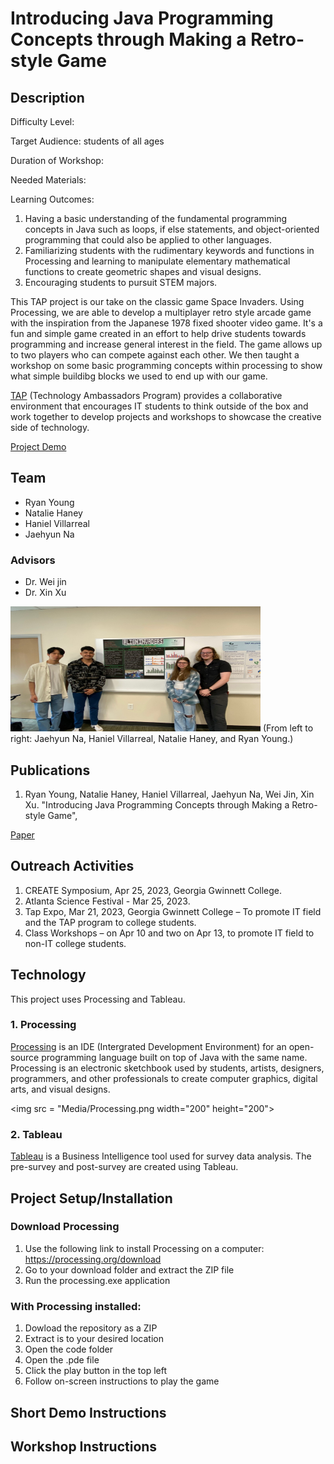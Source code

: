 
# Introducing Java Programming Concepts through Making a Retro-style Game
## Description
Difficulty Level:

Target Audience: students of all ages 

Duration of Workshop:

Needed Materials: 

Learning Outcomes: 
1. Having a basic understanding of the fundamental programming concepts in Java such as loops, if else statements, and object-oriented programming that could also be applied to other languages. 
2. Familiarizing students with the rudimentary keywords and functions in Processing and learning to manipulate elementary mathematical functions to create geometric shapes and visual designs. 
3. Encouraging students to pursuit STEM majors.

This TAP project is our take on the classic game Space Invaders. Using Processing, we are able to develop a multiplayer retro style arcade game with the inspiration from the Japanese 1978 fixed shooter video game. It's a fun and simple game created in an effort to help drive students towards programming and increase general interest in the field. The game allows up to two players who can compete against each other. 
We then taught a workshop on some basic programming concepts within processing to show what simple buildibg blocks we used to end up with our game. 

[TAP](https://ggc.edu/academics/school-of-science-and-technology/research-internships-service-learning/technology-ambassador-program) (Technology Ambassadors Program) provides a collaborative environment that encourages IT students to think outside of the box and work together to develop projects and workshops to showcase the creative side of technology. 

[Project Demo](https://github.com/TAP-GGC/AlienInvader2/assets/157164928/0c26fb85-acfd-489b-acef-29f822c3a18b)

## Team
* Ryan Young
* Natalie Haney
* Haniel Villarreal
* Jaehyun Na
  
### Advisors
* Dr. Wei jin
* Dr. Xin Xu 

<img src = "Media/Group Photo.jpg" width="400" height="200">
(From left to right: Jaehyun Na, Haniel Villarreal, Natalie Haney, and Ryan Young.) <br>

## Publications 
1. Ryan Young, Natalie Haney, Haniel Villarreal, Jaehyun Na, Wei Jin, Xin Xu. "Introducing Java Programming Concepts through Making a Retro-style Game",

[Paper](https://github.com/Pryzzm/TAPSpaceInvaders/blob/main/Tap%20Documents/Introducing%20Java%20Programming%20Concepts%20through%20Making%20a%20Retro-style%20Game.docx)

## Outreach Activities
1. CREATE Symposium, Apr 25, 2023, Georgia Gwinnett College.
2. Atlanta Science Festival - Mar 25, 2023.
3. Tap Expo, Mar 21, 2023, Georgia Gwinnett College – To promote IT field and the TAP program to college students.
4. Class Workshops – on Apr 10 and two on Apr 13, to promote IT field to non-IT college students.

## Technology
This project uses Processing and Tableau. 
### 1. Processing
[Processing](https://processing.org/) is an IDE (Intergrated Development Environment) for an open-source programming language built on top of Java with the same name. Processing is an electronic sketchbook used by students, artists, designers, programmers, and other professionals to create computer graphics, digital arts, and visual designs. 

<img src = "Media/Processing.png width="200" height="200">

### 2. Tableau 
[Tableau](https://www.tableau.com/trial/tableau-software?utm_campaign_id=2017049&utm_language=EN&utm_country=USCA&kw=tableau&adgroup=CTX-Brand-Priority-Core-E&adused=ETA&matchtype=e&placement=&d=7013y000000vYhH&cq_cmp=370186750&cq_net=s&cq_plac=&msclkid=26981524b0631c5b97b6717da3aecb8f&gclsrc=ds&gclsrc=ds) is a Business Intelligence tool used for survey data analysis. The pre-survey and post-survey are created using Tableau. 

## Project Setup/Installation
### Download Processing
1. Use the following link to install Processing on a computer: https://processing.org/download
2. Go to your download folder and extract the ZIP file
3. Run the processing.exe application 
### With Processing installed:
1. Dowload the repository as a ZIP
2. Extract is to your desired location
3. Open the code folder
4. Open the .pde file
5. Click the play button in the top left
6. Follow on-screen instructions to play the game

## Short Demo Instructions

## Workshop Instructions 
